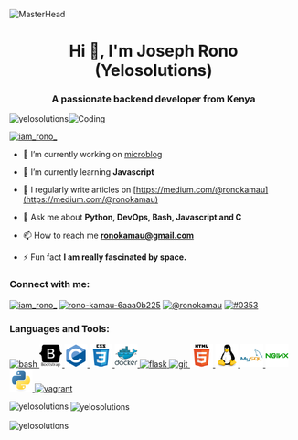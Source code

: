 ![MasterHead](https://d13kjxnqnhcmn2.cloudfront.net/AcuCustom/Sitename/DAM/051/Coding_-_Main.png)
<h1 align="center">Hi 👋, I'm Joseph Rono (Yelosolutions)</h1>
<h3 align="center">A passionate backend developer from Kenya</h3>
<img align="right" alt="Coding" width="400" src="https://i.pinimg.com/originals/f1/e7/34/f1e734f9cade86fe737a9aa404ad5677.gif">

<p align="left"> <img src="https://komarev.com/ghpvc/?username=yelosolutions&label=Profile%20views&color=0e75b6&style=flat" alt="yelosolutions" /> </p>

<p align="left"> <a href="https://twitter.com/iam_rono_" target="blank"><img src="https://img.shields.io/twitter/follow/iam_rono_?logo=twitter&style=for-the-badge" alt="iam_rono_" /></a> </p>

- 🔭 I’m currently working on [microblog](https://github.com/yelosolutions/DevWall)

- 🌱 I’m currently learning **Javascript**

- 📝 I regularly write articles on [https://medium.com/@ronokamau](https://medium.com/@ronokamau)

- 💬 Ask me about **Python, DevOps, Bash, Javascript and C**

- 📫 How to reach me **ronokamau@gmail.com**

- ⚡ Fun fact **I am really fascinated by space.**

<h3 align="left">Connect with me:</h3>
<p align="left">
<a href="https://twitter.com/iam_rono_" target="blank"><img align="center" src="https://raw.githubusercontent.com/rahuldkjain/github-profile-readme-generator/master/src/images/icons/Social/twitter.svg" alt="iam_rono_" height="30" width="40" /></a>
<a href="https://linkedin.com/in/rono-kamau-6aaa0b225" target="blank"><img align="center" src="https://raw.githubusercontent.com/rahuldkjain/github-profile-readme-generator/master/src/images/icons/Social/linked-in-alt.svg" alt="rono-kamau-6aaa0b225" height="30" width="40" /></a>
<a href="https://medium.com/@ronokamau" target="blank"><img align="center" src="https://raw.githubusercontent.com/rahuldkjain/github-profile-readme-generator/master/src/images/icons/Social/medium.svg" alt="@ronokamau" height="30" width="40" /></a>
<a href="https://discord.gg/#0353" target="blank"><img align="center" src="https://raw.githubusercontent.com/rahuldkjain/github-profile-readme-generator/master/src/images/icons/Social/discord.svg" alt="#0353" height="30" width="40" /></a>
</p>

<h3 align="left">Languages and Tools:</h3>
<p align="left"> <a href="https://www.gnu.org/software/bash/" target="_blank" rel="noreferrer"> <img src="https://www.vectorlogo.zone/logos/gnu_bash/gnu_bash-icon.svg" alt="bash" width="40" height="40"/> </a> <a href="https://getbootstrap.com" target="_blank" rel="noreferrer"> <img src="https://raw.githubusercontent.com/devicons/devicon/master/icons/bootstrap/bootstrap-plain-wordmark.svg" alt="bootstrap" width="40" height="40"/> </a> <a href="https://www.cprogramming.com/" target="_blank" rel="noreferrer"> <img src="https://raw.githubusercontent.com/devicons/devicon/master/icons/c/c-original.svg" alt="c" width="40" height="40"/> </a> <a href="https://www.w3schools.com/css/" target="_blank" rel="noreferrer"> <img src="https://raw.githubusercontent.com/devicons/devicon/master/icons/css3/css3-original-wordmark.svg" alt="css3" width="40" height="40"/> </a> <a href="https://www.docker.com/" target="_blank" rel="noreferrer"> <img src="https://raw.githubusercontent.com/devicons/devicon/master/icons/docker/docker-original-wordmark.svg" alt="docker" width="40" height="40"/> </a> <a href="https://flask.palletsprojects.com/" target="_blank" rel="noreferrer"> <img src="https://www.vectorlogo.zone/logos/pocoo_flask/pocoo_flask-icon.svg" alt="flask" width="40" height="40"/> </a> <a href="https://git-scm.com/" target="_blank" rel="noreferrer"> <img src="https://www.vectorlogo.zone/logos/git-scm/git-scm-icon.svg" alt="git" width="40" height="40"/> </a> <a href="https://www.w3.org/html/" target="_blank" rel="noreferrer"> <img src="https://raw.githubusercontent.com/devicons/devicon/master/icons/html5/html5-original-wordmark.svg" alt="html5" width="40" height="40"/> </a> <a href="https://www.linux.org/" target="_blank" rel="noreferrer"> <img src="https://raw.githubusercontent.com/devicons/devicon/master/icons/linux/linux-original.svg" alt="linux" width="40" height="40"/> </a> <a href="https://www.mysql.com/" target="_blank" rel="noreferrer"> <img src="https://raw.githubusercontent.com/devicons/devicon/master/icons/mysql/mysql-original-wordmark.svg" alt="mysql" width="40" height="40"/> </a> <a href="https://www.nginx.com" target="_blank" rel="noreferrer"> <img src="https://raw.githubusercontent.com/devicons/devicon/master/icons/nginx/nginx-original.svg" alt="nginx" width="40" height="40"/> </a> <a href="https://www.python.org" target="_blank" rel="noreferrer"> <img src="https://raw.githubusercontent.com/devicons/devicon/master/icons/python/python-original.svg" alt="python" width="40" height="40"/> </a> <a href="https://www.vagrantup.com/" target="_blank" rel="noreferrer"> <img src="https://www.vectorlogo.zone/logos/vagrantup/vagrantup-icon.svg" alt="vagrant" width="40" height="40"/> </a> </p>

<p><img align="left" src="https://github-readme-stats.vercel.app/api/top-langs?username=yelosolutions&show_icons=true&locale=en&layout=compact" alt="yelosolutions" /></p>

<p>&nbsp;<img align="center" src="https://github-readme-stats.vercel.app/api?username=yelosolutions&show_icons=true&locale=en" alt="yelosolutions" /></p>

<p><img align="center" src="https://github-readme-streak-stats.herokuapp.com/?user=yelosolutions&" alt="yelosolutions" /></p>
